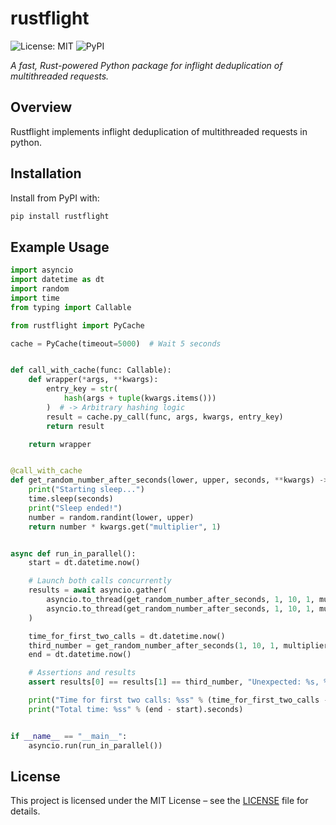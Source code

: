 # rustflight
![License: MIT](https://img.shields.io/badge/License-MIT-yellow.svg)
![PyPI](https://img.shields.io/pypi/v/rustflight)

*A fast, Rust-powered Python package for inflight deduplication of multithreaded requests.*

## Overview

Rustflight implements inflight deduplication of multithreaded requests in python.


## Installation

Install from PyPI with:
```bash
pip install rustflight
```

## Example Usage

```python
import asyncio
import datetime as dt
import random
import time
from typing import Callable

from rustflight import PyCache

cache = PyCache(timeout=5000)  # Wait 5 seconds


def call_with_cache(func: Callable):
    def wrapper(*args, **kwargs):
        entry_key = str(
            hash(args + tuple(kwargs.items()))
        )  # -> Arbitrary hashing logic
        result = cache.py_call(func, args, kwargs, entry_key)
        return result

    return wrapper


@call_with_cache
def get_random_number_after_seconds(lower, upper, seconds, **kwargs) -> int:
    print("Starting sleep...")
    time.sleep(seconds)
    print("Sleep ended!")
    number = random.randint(lower, upper)
    return number * kwargs.get("multiplier", 1)


async def run_in_parallel():
    start = dt.datetime.now()

    # Launch both calls concurrently
    results = await asyncio.gather(
        asyncio.to_thread(get_random_number_after_seconds, 1, 10, 1, multiplier=100),
        asyncio.to_thread(get_random_number_after_seconds, 1, 10, 1, multiplier=100),
    )

    time_for_first_two_calls = dt.datetime.now()
    third_number = get_random_number_after_seconds(1, 10, 1, multiplier=100)
    end = dt.datetime.now()

    # Assertions and results
    assert results[0] == results[1] == third_number, "Unexpected: %s, %s, %s" % (results[0], results[1], third_number)

    print("Time for first two calls: %ss" % (time_for_first_two_calls - start).seconds)
    print("Total time: %ss" % (end - start).seconds)


if __name__ == "__main__":
    asyncio.run(run_in_parallel())

```

## License
This project is licensed under the MIT License – see the [LICENSE](./LICENSE) file for details.

